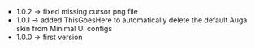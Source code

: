 * 1.0.2 -> fixed missing cursor png file
* 1.0.1 -> added ThisGoesHere to automatically delete the default Auga skin from Minimal UI configs
* 1.0.0 -> first version
